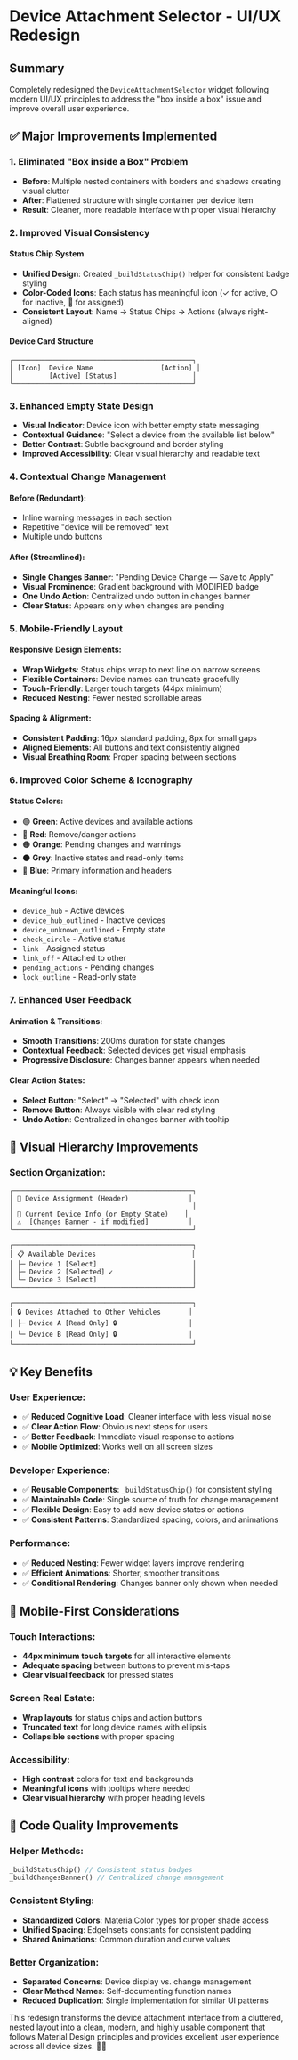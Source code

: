 # Device Attachment Selector - UI/UX Redesign

## Summary

Completely redesigned the `DeviceAttachmentSelector` widget following modern UI/UX principles to address the "box inside a box" issue and improve overall user experience.

## ✅ **Major Improvements Implemented**

### 1. **Eliminated "Box inside a Box" Problem**

- **Before**: Multiple nested containers with borders and shadows creating visual clutter
- **After**: Flattened structure with single container per device item
- **Result**: Cleaner, more readable interface with proper visual hierarchy

### 2. **Improved Visual Consistency**

#### Status Chip System

- **Unified Design**: Created `_buildStatusChip()` helper for consistent badge styling
- **Color-Coded Icons**: Each status has meaningful icon (✓ for active, ○ for inactive, 🔗 for assigned)
- **Consistent Layout**: Name → Status Chips → Actions (always right-aligned)

#### Device Card Structure

```
┌─────────────────────────────────────────────┐
│ [Icon]  Device Name                 [Action] │
│         [Active] [Status]                   │
└─────────────────────────────────────────────┘
```

### 3. **Enhanced Empty State Design**

- **Visual Indicator**: Device icon with better empty state messaging
- **Contextual Guidance**: "Select a device from the available list below"
- **Better Contrast**: Subtle background and border styling
- **Improved Accessibility**: Clear visual hierarchy and readable text

### 4. **Contextual Change Management**

#### Before (Redundant):

- Inline warning messages in each section
- Repetitive "device will be removed" text
- Multiple undo buttons

#### After (Streamlined):

- **Single Changes Banner**: "Pending Device Change — Save to Apply"
- **Visual Prominence**: Gradient background with MODIFIED badge
- **One Undo Action**: Centralized undo button in changes banner
- **Clear Status**: Appears only when changes are pending

### 5. **Mobile-Friendly Layout**

#### Responsive Design Elements:

- **Wrap Widgets**: Status chips wrap to next line on narrow screens
- **Flexible Containers**: Device names can truncate gracefully
- **Touch-Friendly**: Larger touch targets (44px minimum)
- **Reduced Nesting**: Fewer nested scrollable areas

#### Spacing & Alignment:

- **Consistent Padding**: 16px standard padding, 8px for small gaps
- **Aligned Elements**: All buttons and text consistently aligned
- **Visual Breathing Room**: Proper spacing between sections

### 6. **Improved Color Scheme & Iconography**

#### Status Colors:

- 🟢 **Green**: Active devices and available actions
- 🔴 **Red**: Remove/danger actions
- 🟠 **Orange**: Pending changes and warnings
- ⚫ **Grey**: Inactive states and read-only items
- 🔵 **Blue**: Primary information and headers

#### Meaningful Icons:

- `device_hub` - Active devices
- `device_hub_outlined` - Inactive devices
- `device_unknown_outlined` - Empty state
- `check_circle` - Active status
- `link` - Assigned status
- `link_off` - Attached to other
- `pending_actions` - Pending changes
- `lock_outline` - Read-only state

### 7. **Enhanced User Feedback**

#### Animation & Transitions:

- **Smooth Transitions**: 200ms duration for state changes
- **Contextual Feedback**: Selected devices get visual emphasis
- **Progressive Disclosure**: Changes banner appears when needed

#### Clear Action States:

- **Select Button**: "Select" → "Selected" with check icon
- **Remove Button**: Always visible with clear red styling
- **Undo Action**: Centralized in changes banner with tooltip

## 🎨 **Visual Hierarchy Improvements**

### Section Organization:

```
┌─────────────────────────────────────────────┐
│ 📱 Device Assignment (Header)               │
│                                             │
│ 🔗 Current Device Info (or Empty State)    │
│ ⚠️  [Changes Banner - if modified]          │
└─────────────────────────────────────────────┘

┌─────────────────────────────────────────────┐
│ 📋 Available Devices                        │
│ ├─ Device 1 [Select]                        │
│ ├─ Device 2 [Selected] ✓                    │
│ └─ Device 3 [Select]                        │
└─────────────────────────────────────────────┘

┌─────────────────────────────────────────────┐
│ 🔒 Devices Attached to Other Vehicles       │
│ ├─ Device A [Read Only] 🔒                  │
│ └─ Device B [Read Only] 🔒                  │
└─────────────────────────────────────────────┘
```

## 💡 **Key Benefits**

### User Experience:

- ✅ **Reduced Cognitive Load**: Cleaner interface with less visual noise
- ✅ **Clear Action Flow**: Obvious next steps for users
- ✅ **Better Feedback**: Immediate visual response to actions
- ✅ **Mobile Optimized**: Works well on all screen sizes

### Developer Experience:

- ✅ **Reusable Components**: `_buildStatusChip()` for consistent styling
- ✅ **Maintainable Code**: Single source of truth for change management
- ✅ **Flexible Design**: Easy to add new device states or actions
- ✅ **Consistent Patterns**: Standardized spacing, colors, and animations

### Performance:

- ✅ **Reduced Nesting**: Fewer widget layers improve rendering
- ✅ **Efficient Animations**: Shorter, smoother transitions
- ✅ **Conditional Rendering**: Changes banner only shown when needed

## 📱 **Mobile-First Considerations**

### Touch Interactions:

- **44px minimum touch targets** for all interactive elements
- **Adequate spacing** between buttons to prevent mis-taps
- **Clear visual feedback** for pressed states

### Screen Real Estate:

- **Wrap layouts** for status chips and action buttons
- **Truncated text** for long device names with ellipsis
- **Collapsible sections** with proper spacing

### Accessibility:

- **High contrast** colors for text and backgrounds
- **Meaningful icons** with tooltips where needed
- **Clear visual hierarchy** with proper heading levels

## 🔧 **Code Quality Improvements**

### Helper Methods:

```dart
_buildStatusChip() // Consistent status badges
_buildChangesBanner() // Centralized change management
```

### Consistent Styling:

- **Standardized Colors**: MaterialColor types for proper shade access
- **Unified Spacing**: EdgeInsets constants for consistent padding
- **Shared Animations**: Common duration and curve values

### Better Organization:

- **Separated Concerns**: Device display vs. change management
- **Clear Method Names**: Self-documenting function names
- **Reduced Duplication**: Single implementation for similar UI patterns

This redesign transforms the device attachment interface from a cluttered, nested layout into a clean, modern, and highly usable component that follows Material Design principles and provides excellent user experience across all device sizes. 🎨✨
